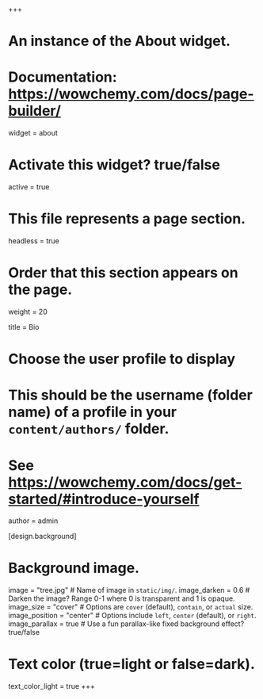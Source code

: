 +++
# An instance of the About widget.
# Documentation: https://wowchemy.com/docs/page-builder/
widget = about

# Activate this widget? true/false
active = true

# This file represents a page section.
headless = true

# Order that this section appears on the page.
weight = 20

title = Bio

# Choose the user profile to display
# This should be the username (folder name) of a profile in your `content/authors/` folder.
# See https://wowchemy.com/docs/get-started/#introduce-yourself
author = admin

[design.background]
  # Background image.
  image = "tree.jpg"  # Name of image in `static/img/`.
  image_darken = 0.6  # Darken the image? Range 0-1 where 0 is transparent and 1 is opaque.
  image_size = "cover"  #  Options are `cover` (default), `contain`, or `actual` size.
  image_position = "center"  # Options include `left`, `center` (default), or `right`.
  image_parallax = true  # Use a fun parallax-like fixed background effect? true/false

  # Text color (true=light or false=dark).
  text_color_light = true
+++
